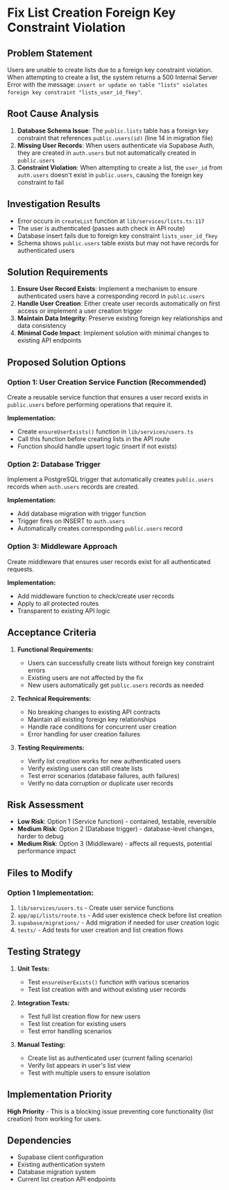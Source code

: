 # Fix List Creation Foreign Key Constraint Violation

## Problem Statement

Users are unable to create lists due to a foreign key constraint violation. When attempting to create a list, the system returns a 500 Internal Server Error with the message: `insert or update on table "lists" violates foreign key constraint "lists_user_id_fkey"`.

## Root Cause Analysis

1. **Database Schema Issue**: The `public.lists` table has a foreign key constraint that references `public.users(id)` (line 14 in migration file)
2. **Missing User Records**: When users authenticate via Supabase Auth, they are created in `auth.users` but not automatically created in `public.users`
3. **Constraint Violation**: When attempting to create a list, the `user_id` from `auth.users` doesn't exist in `public.users`, causing the foreign key constraint to fail

## Investigation Results

- Error occurs in `createList` function at `lib/services/lists.ts:117`
- The user is authenticated (passes auth check in API route)
- Database insert fails due to foreign key constraint `lists_user_id_fkey`
- Schema shows `public.users` table exists but may not have records for authenticated users

## Solution Requirements

1. **Ensure User Record Exists**: Implement a mechanism to ensure authenticated users have a corresponding record in `public.users`
2. **Handle User Creation**: Either create user records automatically on first access or implement a user creation trigger
3. **Maintain Data Integrity**: Preserve existing foreign key relationships and data consistency
4. **Minimal Code Impact**: Implement solution with minimal changes to existing API endpoints

## Proposed Solution Options

### Option 1: User Creation Service Function (Recommended)
Create a reusable service function that ensures a user record exists in `public.users` before performing operations that require it.

**Implementation:**
- Create `ensureUserExists()` function in `lib/services/users.ts`
- Call this function before creating lists in the API route
- Function should handle upsert logic (insert if not exists)

### Option 2: Database Trigger
Implement a PostgreSQL trigger that automatically creates `public.users` records when `auth.users` records are created.

**Implementation:**
- Add database migration with trigger function
- Trigger fires on INSERT to `auth.users`
- Automatically creates corresponding `public.users` record

### Option 3: Middleware Approach
Create middleware that ensures user records exist for all authenticated requests.

**Implementation:**
- Add middleware function to check/create user records
- Apply to all protected routes
- Transparent to existing API logic

## Acceptance Criteria

1. **Functional Requirements:**
   - Users can successfully create lists without foreign key constraint errors
   - Existing users are not affected by the fix
   - New users automatically get `public.users` records as needed

2. **Technical Requirements:**
   - No breaking changes to existing API contracts
   - Maintain all existing foreign key relationships
   - Handle race conditions for concurrent user creation
   - Error handling for user creation failures

3. **Testing Requirements:**
   - Verify list creation works for new authenticated users
   - Verify existing users can still create lists
   - Test error scenarios (database failures, auth failures)
   - Verify no data corruption or duplicate user records

## Risk Assessment

- **Low Risk**: Option 1 (Service function) - contained, testable, reversible
- **Medium Risk**: Option 2 (Database trigger) - database-level changes, harder to debug
- **Medium Risk**: Option 3 (Middleware) - affects all requests, potential performance impact

## Files to Modify

### Option 1 Implementation:
1. `lib/services/users.ts` - Create user service functions
2. `app/api/lists/route.ts` - Add user existence check before list creation
3. `supabase/migrations/` - Add migration if needed for user creation logic
4. `tests/` - Add tests for user creation and list creation flows

## Testing Strategy

1. **Unit Tests:**
   - Test `ensureUserExists()` function with various scenarios
   - Test list creation with and without existing user records

2. **Integration Tests:**
   - Test full list creation flow for new users
   - Test list creation for existing users
   - Test error handling scenarios

3. **Manual Testing:**
   - Create list as authenticated user (current failing scenario)
   - Verify list appears in user's list view
   - Test with multiple users to ensure isolation

## Implementation Priority

**High Priority** - This is a blocking issue preventing core functionality (list creation) from working for users.

## Dependencies

- Supabase client configuration
- Existing authentication system
- Database migration system
- Current list creation API endpoints